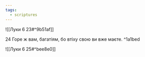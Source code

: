 ```yaml
---
tags:
  - scriptures
---
```


![[Луки 6 23#^9b51af]]

24 Горе ж вам, багатіям, бо втіху свою ви вже маєте. ^1a1bed

![[Луки 6 25#^bee8e0]]
